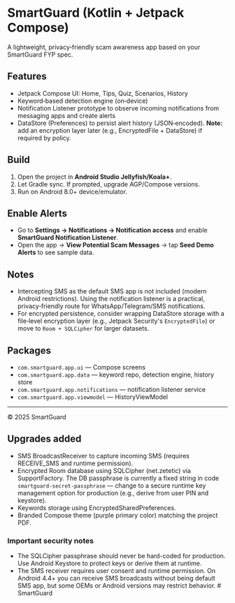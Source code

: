 # SmartGuard (Kotlin + Jetpack Compose)

A lightweight, privacy‑friendly scam awareness app based on your SmartGuard FYP spec.

## Features
- Jetpack Compose UI: Home, Tips, Quiz, Scenarios, History
- Keyword‑based detection engine (on‑device)
- Notification Listener prototype to observe incoming notifications from messaging apps and create alerts
- DataStore (Preferences) to persist alert history (JSON‑encoded). **Note:** add an encryption layer later (e.g., EncryptedFile + DataStore) if required by policy.

## Build
1. Open the project in **Android Studio Jellyfish/Koala+**.
2. Let Gradle sync. If prompted, upgrade AGP/Compose versions.
3. Run on Android 8.0+ device/emulator.

## Enable Alerts
- Go to **Settings → Notifications → Notification access** and enable **SmartGuard Notification Listener**.
- Open the app → **View Potential Scam Messages** → tap **Seed Demo Alerts** to see sample data.

## Notes
- Intercepting SMS as the default SMS app is not included (modern Android restrictions). Using the notification listener is a practical, privacy‑friendly route for WhatsApp/Telegram/SMS notifications.
- For encrypted persistence, consider wrapping DataStore storage with a file‑level encryption layer (e.g., Jetpack Security's `EncryptedFile`) or move to `Room + SQLCipher` for larger datasets.

## Packages
- `com.smartguard.app.ui` — Compose screens
- `com.smartguard.app.data` — keyword repo, detection engine, history store
- `com.smartguard.app.notifications` — notification listener service
- `com.smartguard.app.viewmodel` — HistoryViewModel

---
© 2025 SmartGuard

## Upgrades added
- SMS BroadcastReceiver to capture incoming SMS (requires RECEIVE_SMS and runtime permission).
- Encrypted Room database using SQLCipher (net.zetetic) via SupportFactory. The DB passphrase is currently a fixed string in code `smartguard-secret-passphrase` — change to a secure runtime key management option for production (e.g., derive from user PIN and keystore).
- Keywords storage using EncryptedSharedPreferences.
- Branded Compose theme (purple primary color) matching the project PDF.

### Important security notes
- The SQLCipher passphrase should never be hard-coded for production. Use Android Keystore to protect keys or derive them at runtime.
- The SMS receiver requires user consent and runtime permission. On Android 4.4+ you can receive SMS broadcasts without being default SMS app, but some OEMs or Android versions may restrict behavior.
#   S m a r t G u a r d  
 